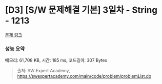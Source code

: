 # [D3] [S/W 문제해결 기본] 3일차 - String - 1213 

[문제 링크](https://swexpertacademy.com/main/code/problem/problemDetail.do?contestProbId=AV14P0c6AAUCFAYi) 

### 성능 요약

메모리: 61,708 KB, 시간: 185 ms, 코드길이: 307 Bytes



> 출처: SW Expert Academy, https://swexpertacademy.com/main/code/problem/problemList.do